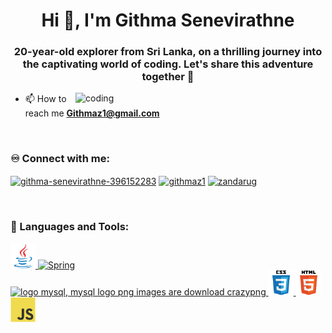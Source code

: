 <h1 align="center">Hi 👋, I'm Githma Senevirathne</h1>


<h3 align="center">20-year-old explorer from Sri Lanka, on a thrilling journey into the captivating world of coding. Let's share this adventure together 🚀</h3>

  

<img align="right" alt="coding" width="400" src="https://media.giphy.com/media/v1.Y2lkPTc5MGI3NjExc3FucTBwdjFkODZ5a2J3OW42Zzd4N21jdnIyd3J6dGd5aHppNDNjMiZlcD12MV9pbnRlcm5hbF9naWZfYnlfaWQmY3Q9Zw/yPhv3Vt7txbSKSn2rg/giphy.gif">


- 📫 How to reach me **Githmaz1@gmail.com**
<br>
<h3 align="left"> ♾️ Connect with me:</h3>
<p align="left">
<a href="https://linkedin.com/in/githma-senevirathne-396152283" target="blank"><img align="center" src="https://raw.githubusercontent.com/rahuldkjain/github-profile-readme-generator/master/src/images/icons/Social/linked-in-alt.svg" alt="githma-senevirathne-396152283" height="30" width="40" /></a>
<a href="https://www.leetcode.com/githmaz1" target="blank"><img align="center" src="https://raw.githubusercontent.com/rahuldkjain/github-profile-readme-generator/master/src/images/icons/Social/leet-code.svg" alt="githmaz1" height="30" width="40" /></a>
<a href="https://discord.gg/zandarug" target="blank"><img align="center" src="https://raw.githubusercontent.com/rahuldkjain/github-profile-readme-generator/master/src/images/icons/Social/discord.svg" alt="zandarug" height="30" width="40" /></a>
</p>
<br>

<h3 align="left"> 🧰 Languages and Tools:</h3>
<p align="left"> 

   <a href="https://www.java.com" target="_blank" rel="noreferrer"> <img src="https://raw.githubusercontent.com/devicons/devicon/master/icons/java/java-original.svg" alt="java" width="40" height="40"/> </a> 
   <a href="https://spring.io" target="_blank" rel="noreferrer">
  <img  alt="Spring" width="35" height="35" src="https://cdn.jsdelivr.net/gh/devicons/devicon/icons/spring/spring-original.svg" /></a>
   <a href="https://www.mysql.com/" target="_blank" rel="noreferrer"> <img src="https://www.freepnglogos.com/uploads/logo-mysql-png/logo-mysql-mysql-logo-png-images-are-download-crazypng-21.png" width="40" alt="logo mysql, mysql logo png images are download crazypng" alt="mysql" width="40" height="40"/> </a>
   <a href="https://www.w3schools.com/css/" target="_blank" rel="noreferrer"> <img src="https://raw.githubusercontent.com/devicons/devicon/master/icons/css3/css3-original-wordmark.svg" alt="css3" width="40" height="40"/> </a>
   <a href="https://www.w3.org/html/" target="_blank" rel="noreferrer"> <img src="https://raw.githubusercontent.com/devicons/devicon/master/icons/html5/html5-original-wordmark.svg" alt="html5" width="40" height="40"/> </a> 
   <a href="https://developer.mozilla.org/en-US/docs/Web/JavaScript" target="_blank" rel="noreferrer"> <img src="https://raw.githubusercontent.com/devicons/devicon/master/icons/javascript/javascript-original.svg" alt="javascript" width="40" height="40"/> </a>
</p>
